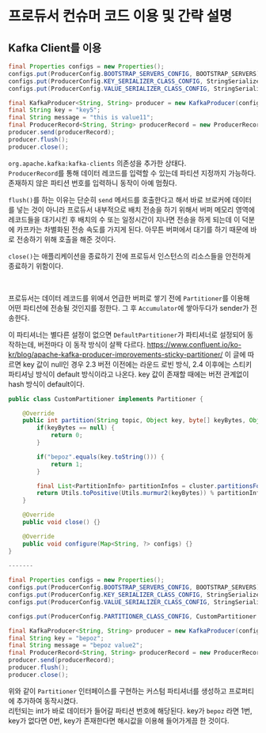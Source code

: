 # 프로듀서 컨슈머 코드 이용 및 간략 설명

## Kafka Client를 이용

```java
final Properties configs = new Properties();
configs.put(ProducerConfig.BOOTSTRAP_SERVERS_CONFIG, BOOTSTRAP_SERVERS);
configs.put(ProducerConfig.KEY_SERIALIZER_CLASS_CONFIG, StringSerializer.class.getName());
configs.put(ProducerConfig.VALUE_SERIALIZER_CLASS_CONFIG, StringSerializer.class.getName());

final KafkaProducer<String, String> producer = new KafkaProducer(configs);
final String key = "key5";
final String message = "this is value11";
final ProducerRecord<String, String> producerRecord = new ProducerRecord<>(TOPIC_NAME, message);
producer.send(producerRecord);
producer.flush();
producer.close();
```

``org.apache.kafka:kafka-clients`` 의존성을 추가한 상태다.  
``ProducerRecord``를 통해 데이터 레코드를 입력할 수 있는데 파티션 지정까지 가능하다. 존재하지 않은 파티션 번호를 입력하니 동작이 아예 멈췄다.  

``flush()``를 하는 이유는 단순히 ``send`` 메서드를 호출한다고 해서 바로 브로커에 데이터를 넣는 것이 아니라 프로듀서 내부적으로 배치 전송을 하기 위해서 버퍼 메모리 영역에 레코드들을 대기시킨 후 배치의 수 또는 일정시간이 지나면 전송을 하게 되는데 이 덕분에 카프카는 차별화된 전송 속도를 가지게 된다. 아무튼 버퍼에서 대기를 하기 때문에 바로 전송하기 위해 호출을 해준 것이다.  

``close()``는 애플리케이션을 종료하기 전에 프로듀서 인스턴스의 리소스들을 안전하게 종료하기 위함이다.  

<br/>

프로듀서는 데이터 레코드를 위에서 언급한 버퍼로 쌓기 전에 ``Partitioner``를 이용해 어떤 파티션에 전송될 것인지를 정한다. 그 후 ``Accumulator``에 쌓아두다가 sender가 전송한다.  

이 파티셔너는 별다른 설정이 없으면 ``DefaultPartitioner``가 파티셔너로 설정되어 동작하는데, 버전마다 이 동작 방식이 살짝 다르다. https://www.confluent.io/ko-kr/blog/apache-kafka-producer-improvements-sticky-partitioner/ 이 글에 따르면 key 값이 null인 경우 2.3 버전 이전에는 라운드 로빈 방식, 2.4 이후에는 스티키 파티셔닝 방식이 default 방식이라고 나온다. key 값이 존재할 때에는 버전 관계없이 hash 방식이 default이다.  

```java
public class CustomPartitioner implements Partitioner {

    @Override
    public int partition(String topic, Object key, byte[] keyBytes, Object value, byte[] valueBytes, Cluster cluster) {
        if(keyBytes == null) {
            return 0;
        }

        if("bepoz".equals(key.toString())) {
            return 1;
        }

        final List<PartitionInfo> partitionInfos = cluster.partitionsForTopic(topic);
        return Utils.toPositive(Utils.murmur2(keyBytes)) % partitionInfos.size();
    }

    @Override
    public void close() {}

    @Override
    public void configure(Map<String, ?> configs) {}
}

-------
  
final Properties configs = new Properties();
configs.put(ProducerConfig.BOOTSTRAP_SERVERS_CONFIG, BOOTSTRAP_SERVERS);
configs.put(ProducerConfig.KEY_SERIALIZER_CLASS_CONFIG, StringSerializer.class.getName());
configs.put(ProducerConfig.VALUE_SERIALIZER_CLASS_CONFIG, StringSerializer.class.getName());

configs.put(ProducerConfig.PARTITIONER_CLASS_CONFIG, CustomPartitioner.class);

final KafkaProducer<String, String> producer = new KafkaProducer(configs);
final String key = "bepoz";
final String message = "bepoz value2";
final ProducerRecord<String, String> producerRecord = new ProducerRecord<>(TOPIC_NAME, key, message);
producer.send(producerRecord);
producer.flush();
producer.close();
```

위와 같이 ``Partitioner`` 인터페이스를 구현하는 커스텀 파티셔너를 생성하고 프로퍼티에 추가하여 동작시켰다.  
리턴되는 int가 바로 데이터가 들어갈 파티션 번호에 해당된다. key가 ``bepoz`` 라면 1번, key가 없다면 0번, key가 존재한다면 해시값을 이용해 들어가게끔 한 것이다.  

